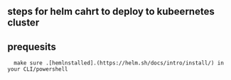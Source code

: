## steps for  helm cahrt to deploy to kubeernetes cluster

   ## prequesits
      make sure .[hemlnstalled].(https://helm.sh/docs/intro/install/) in your CLI/powershell 

